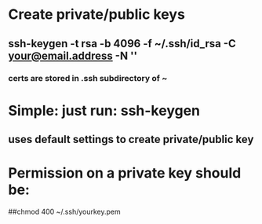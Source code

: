 # Create private/public keys

## ssh-keygen -t rsa -b 4096 -f ~/.ssh/id_rsa -C your@email.address -N ''

### certs are stored in .ssh subdirectory of ~

# Simple: just run: ssh-keygen

## uses default settings to create private/public key

# Permission on a private key should be: 

##chmod 400 ~/.ssh/yourkey.pem

